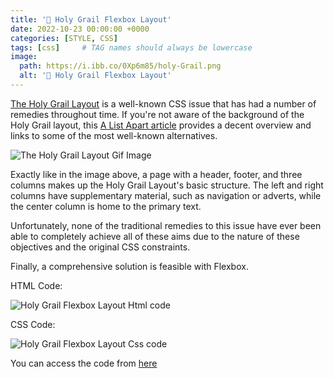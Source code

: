 ```yaml
---
title: '🎃 Holy Grail Flexbox Layout'
date: 2022-10-23 00:00:00 +0000
categories: [STYLE, CSS]
tags: [css]     # TAG names should always be lowercase
image:
  path: https://i.ibb.co/0Xp6m85/holy-Grail.png
  alt: '🎃 Holy Grail Flexbox Layout'
---
```

[The Holy Grail Layout](https://en.wikipedia.org/wiki/Holy_grail_(web_design)) is a well-known CSS issue that has had a number of remedies throughout time. If you're not aware of the background of the Holy Grail layout, this [A List Apart article](https://www.digitalocean.com/community/tutorials/css-css-grid-holy-grail-layout) provides a decent overview and links to some of the most well-known alternatives.


![The Holy Grail Layout Gif Image](https://dev-to-uploads.s3.amazonaws.com/uploads/articles/921r9w1gpih1r2i7ru7q.gif)



Exactly like in the image above, a page with a header, footer, and three columns makes up the Holy Grail Layout's basic structure. The left and right columns have supplementary material, such as navigation or adverts, while the center column is home to the primary text.



Unfortunately, none of the traditional remedies to this issue have ever been able to completely achieve all of these aims due to the nature of these objectives and the original CSS constraints.

Finally, a comprehensive solution is feasible with Flexbox.


HTML Code: 

![Holy Grail Flexbox Layout Html code](https://dev-to-uploads.s3.amazonaws.com/uploads/articles/radnvqik6xvzgmc3breh.png)


CSS Code: 

![Holy Grail Flexbox Layout Css code](https://dev-to-uploads.s3.amazonaws.com/uploads/articles/dgl8xbag0hver9uok92p.png)


You can access the code from [here](https://codepen.io/Akr-am/pen/ZEBYWyX)




